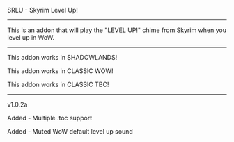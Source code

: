 
SRLU - Skyrim Level Up!

 ------------------------------

This is an addon that will play the "LEVEL UP!" chime from Skyrim when you level up in WoW.

 ------------------------------

This addon works in SHADOWLANDS!

This addon works in CLASSIC WOW!

This addon works in CLASSIC TBC!

 ------------------------------

v1.0.2a

Added - Multiple .toc support

Added - Muted WoW default level up sound
